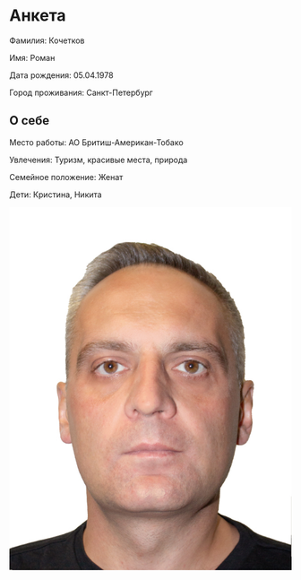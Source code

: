 # Анкета

Фамилия: Кочетков

Имя: Роман

Дата рождения: 05.04.1978

Город проживания: Санкт-Петербург

## О себе

Место работы: АО Бритиш-Американ-Тобако

Увлечения: Туризм, красивые места, природа

Семейное положение: Женат

Дети: Кристина, Никита

![Изображение](77.jpg)